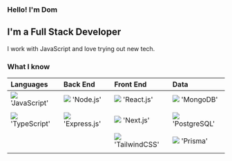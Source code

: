 ### Hello! I'm Dom

## I'm a Full Stack Developer

I work with JavaScript and love trying out new tech.

### What I know

| Languages | Back End | Front End | Data |
| :--- | :--- | :--- | :--- |
| <img src="https://img.shields.io/badge/JavaScript-323330?style=for-the-badge&logo=javascript&logoColor=F7DF1E" /> 'JavaScript' | <img src="https://img.shields.io/badge/Node.js-339933?style=for-the-badge&logo=nodedotjs&logoColor=white" /> 'Node.js' | <img src="https://img.shields.io/badge/React-20232A?style=for-the-badge&logo=react&logoColor=61DAFB" /> 'React.js' | <img src="https://img.shields.io/badge/MongoDB-4EA94B?style=for-the-badge&logo=mongodb&logoColor=white" /> 'MongoDB' |
| | | |
| <img src="https://img.shields.io/badge/TypeScript-007ACC?style=for-the-badge&logo=typescript&logoColor=white" /> 'TypeScript' | <img src="https://img.shields.io/badge/Express.js-000000?style=for-the-badge&logo=express&logoColor=white" /> 'Express.js' | <img src="https://img.shields.io/badge/next.js-000000?style=for-the-badge&logo=nextdotjs&logoColor=white" /> 'Next.js' | <img src="https://img.shields.io/badge/PostgreSQL-316192?style=for-the-badge&logo=postgresql&logoColor=white" /> 'PostgreSQL' |
| | | |
| | | <img src="https://img.shields.io/badge/Tailwind_CSS-38B2AC?style=for-the-badge&logo=tailwind-css&logoColor=white" /> 'TailwindCSS' | <img src="https://img.shields.io/badge/Prisma-3982CE?style=for-the-badge&logo=Prisma&logoColor=white" /> 'Prisma'
| | | |
<br/>

<!--
**dombolton1/dombolton1** is a ✨ _special_ ✨ repository because its `README.md` (this file) appears on your GitHub profile.

Here are some ideas to get you started:

- 🔭 I’m currently working on ...
- 🌱 I’m currently learning ...
- 👯 I’m looking to collaborate on ...
- 🤔 I’m looking for help with ...
- 💬 Ask me about ...
- 📫 How to reach me: ...
- 😄 Pronouns: ...
- ⚡ Fun fact: ...
-->
